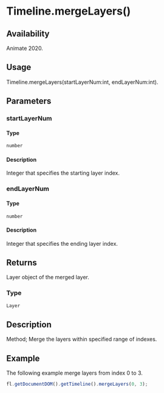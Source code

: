 # Timeline.mergeLayers()

## Availability

Animate 2020.

## Usage

Timeline.mergeLayers(startLayerNum:int, endLayerNum:int).

## Parameters

### **startLayerNum**

#### Type

```typescript
number
```

#### Description

Integer that specifies the starting layer index.

### **endLayerNum**

#### Type

```typescript
number
```

#### Description

Integer that specifies the ending layer index.

## Returns

Layer object of the merged layer.

### Type

```typescript
Layer
```

## Description

Method; Merge the layers within specified range of indexes.

## Example

The following example merge layers from index 0 to 3.

```javascript
fl.getDocumentDOM().getTimeline().mergeLayers(0, 3);
```
